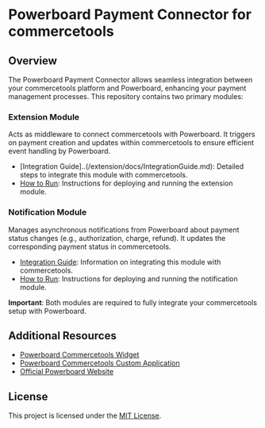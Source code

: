 # Powerboard Payment Connector for commercetools

## Overview

The Powerboard Payment Connector allows seamless integration between your commercetools platform and Powerboard, enhancing your payment management processes. This repository contains two primary modules:

### Extension Module
Acts as middleware to connect commercetools with Powerboard. It triggers on payment creation and updates within commercetools to ensure efficient event handling by Powerboard.
- [Integration Guide]..(/extension/docs/IntegrationGuide.md): Detailed steps to integrate this module with commercetools.
- [How to Run](../extension/docs/HowToRun.md): Instructions for deploying and running the extension module.

### Notification Module
Manages asynchronous notifications from Powerboard about payment status changes (e.g., authorization, charge, refund). It updates the corresponding payment status in commercetools.
- [Integration Guide](../notification/docs/IntegrationGuide.md): Information on integrating this module with commercetools.
- [How to Run](../notification/docs/HowToRun.md): Instructions for deploying and running the notification module.

**Important**: Both modules are required to fully integrate your commercetools setup with Powerboard.

## Additional Resources
- [Powerboard Commercetools Widget](https://github.com/CommBank-PowerBoard/powerboard-e-commerce-commercetools-npm)
- [Powerboard Commercetools Custom Application](https://github.com/CommBank-PowerBoard/powerboard-e-commerce-commercetools-app)
- [Official Powerboard Website](https://www.commbank.com.au/)

## License
This project is licensed under the [MIT License](LICENSE).